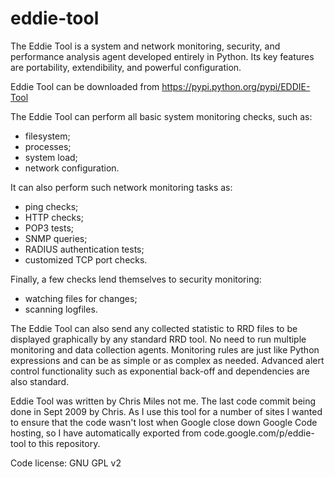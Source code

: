 # eddie-tool

The Eddie Tool is a system and network monitoring, security, and performance analysis agent developed entirely in Python. 
Its key features are portability, extendibility, and powerful configuration.

Eddie Tool can be downloaded from https://pypi.python.org/pypi/EDDIE-Tool

The Eddie Tool can perform all basic system monitoring checks, such as:

 * filesystem;
 * processes;
 * system load;
 * network configuration.
 
It can also perform such network monitoring tasks as:

 * ping checks;
 * HTTP checks;
 * POP3 tests;
 * SNMP queries;
 * RADIUS authentication tests;
 * customized TCP port checks.

Finally, a few checks lend themselves to security monitoring:

 * watching files for changes;
 * scanning logfiles.
 
The Eddie Tool can also send any collected statistic to RRD files to be displayed graphically by any standard RRD tool. No need to run multiple monitoring and data collection agents. Monitoring rules are just like Python expressions and can be as simple or as complex as needed. Advanced alert control functionality such as exponential back-off and dependencies are also standard.

Eddie Tool was written by Chris Miles not me. The last code commit being done in Sept 2009 by Chris.
As I use this tool for a number of sites I wanted to ensure that the code wasn't lost when Google close down Google Code hosting,
so I have automatically exported from code.google.com/p/eddie-tool to this repository.

Code license: GNU GPL v2
